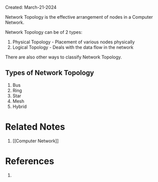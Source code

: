 Created: March-21-2024

Network Topology is the effective arrangement of nodes in a Computer Network.

Network Topology can be of 2 types:

1. Physical Topology - Placement of various nodes physically
2. Logical Topology - Deals with the data flow in the network

There are also other ways to classify Network Topology.
## Types of Network Topology

1. Bus
2. Ring
3. Star
4. Mesh
5. Hybrid

# Related Notes

1. [[Computer Network]]
# References

1. 